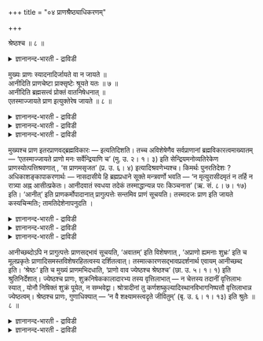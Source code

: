 +++
title = "०४ प्राणश्रैष्ठ्याधिकरणम्"

+++

श्रेष्ठश्च ॥ ८ ॥  
<details><summary>ज्ञानानन्द-भारती - द्राविडी</summary>

च्रेष्टच्च ॥ ८ ॥
</details>

मुख्यः प्राणः स्यादनादिर्जायते वा न जायते ॥  
आनीदिति प्राणचेष्टा प्राक्सृष्टेः श्रूयते यतः ॥ ७ ॥  
आनीदिति ब्रह्मसत्त्वं प्रोक्तं वातनिषेधनात् ॥  
एतस्माज्जायते प्राण इत्युक्तेरेष जायते ॥ ८ ॥  
<details><summary>ज्ञानानन्द-भारती - द्राविडी</summary>

--वैयासिक-न्यायमाला
</details>

<details><summary>ज्ञानानन्द-भारती - द्राविडी</summary>

मुगत्तिलिरुक्कुम् पिराणऩ् आदियऱ्ऱदा? अल्लदु ण्डागिऱदा? स्रुष्टिक्कु मुऩ्ऩालेये "आनीत्'' (मूच्चु विट्टदु) ऎऩ्ऱु पिराणऩुडैय सॆयल् सॊल्लप्पडुवदाल्, (पिराणऩ्) उण्डावदिल्लै।
</details>

<details><summary>ज्ञानानन्द-भारती - द्राविडी</summary>

"आनीत्" ऎऩ्ऱु पिरह्मत्तिऩ् इरुप्पु ताऩ् सॊल्लप् पट्टदु, वायु मऱुक्कप्पट्टिरुप्पदाल्, "इदिलिरुन्दु पिराणऩ् उण्डागिऱदु" ऎऩ्ऱु सॊल्लप्पट्टिरुप्पदाल्, तु (पिराणऩ्) उण्डागिऱदु।
</details>

मुख्यश्च प्राण इतरप्राणवद्ब्रह्मविकारः — इत्यतिदिशति। तच्च अविशेषेणैव सर्वप्राणानां ब्रह्मविकारत्वमाख्यातम् — ‘एतस्माज्जायते प्राणो मनः सर्वेन्द्रियाणि च’ (मु. उ. २। १। ३) इति सेन्द्रियमनोव्यतिरेकेण प्राणस्योत्पत्तिश्रवणात् , ‘स प्राणमसृजत’ (प्र. उ. ६। ४) इत्यादिश्रवणेभ्यश्च। किमर्थः पुनरतिदेशः ? अधिकाशङ्कापाकरणार्थः — नासदासीये हि ब्रह्मप्रधाने सूक्ते मन्त्रवर्णो भवति — ‘न मृत्युरासीदमृतं न तर्हि न रात्र्या अह्न आसीत्प्रकेतः। आनीदवातं स्वधया तदेकं तस्माद्धान्यन्न परः किञ्चनास’ (ऋ. सं. ८। ७। १७) इति। ‘आनीत्’ इति प्राणकर्मोपादानात् प्रागुत्पत्तेः सन्तमिव प्राणं सूचयति। तस्मादजः प्राण इति जायते कस्यचिन्मतिः; तामतिदेशेनापनुदति ।

<details><summary>ज्ञानानन्द-भारती - द्राविडी</summary>

(इदुवरै मूऩ्ऱु अदिगरणङ्गळाल् इन्दिरियङ् गळैप्पऱ्ऱि विसारित्तुविट्टु इन्द अदिगरणत्तिल् मुक्य पिराणऩैप्पऱ्ऱि विसारिक्किऱार्। इन्दिरियङ्गळ्, मऩस्, पिराणऩ् ऎल्लावऱ्ऱिऱ्कुम् पिराणऩ् ऎऩ्ऱ पॆयरिरुन्द पोदिलुम् मुगत्तिलुळ्ळ वायु रूबमाऩ पिराणऩुक्कु मुक्य पिराणऩ् ऎऩ्ऱु पॆयर्। इन्द पिराणऩ्गळुक्कुळ् मुक्य पिराणऩ् कर्बत्तिल् मुदलिल् पिरवेसिप्पदाल् ज्येष्टऩ्। पिराणवायु इल्लामल् कण् मुदलाऩ वैगळ् सरीरत्तिल् इरुक्क मुडियादादलाल् इवऩे सिरेष्टऩ्। इन्द मुक्य पिराणऩ् अनादिया, उत्पत्ति यडैगिऱाऩा ऎऩ्ऱु सन्देहम्। मुक्य पिराणऩ् अनादि उत्पत्ति किडैयादु। एऩॆऩिल् सुरुदियिल् 'aाप्' ऎऩ्ऱ पदत्ताल् ऎल्लामऴिन्द महाबिरळयत्तिल् कूड मूच्चुविट्टुक्कॊण्डिरुन्ददु ऎऩ्ऱु कूऱप्पडुगिऱदु। मूच्चु विडुवदु ऎऩ्बदु मुक्य पिराणऩुडैय वेलै। इदऩाल् अप्पॊऴुदु मुक्य पिराणऩ् इरुन्ददागत् तॆरिगिऱदु। आगैयाल् पिराणऩुक्कु उत्पत्ति इल्लै ऎऩ्ऱु पूर्वबक्षम्।
</details>

<details><summary>ज्ञानानन्द-भारती - द्राविडी</summary>

अदे सुरुदि अaāi ऎऩ्ऱ पदत्ताल् अच्चमयम् वायु इल्लै ऎऩ्बदै कुऱिप्पिडुगिऱदु। इदिलिरुन्दु वायुरू पमाऩ पिराणऩ् इल्लैयॆऩ्ऱु तॆरिवदाल् पिऩ्ऩाल् ताऩ् इदु उण्डायिरुक्क वेण्डुम्। आगैयाल् पिराणऩ् अनादियल्ल। मऱ्ऱॊरु सुरुदि इन्दिरियम्, मऩस्, पिराणऩ् मुदलियऩ पिरह्मत्तिलिरुन्दु उण्डा किऱदु ऎऩ्ऱु स्पष्टमागच् चॊल्गिऱदु। इदैयऩुसरित्तु अाळ् ऎऩ्ऱ पदत्तिऱ्कु पिरह्मम् इरुन्ददु ऎऩ्ऱुदाऩ् अर्त्तम् सॊल्ल वेण्डुम् ऎऩ्बदु सित्तान्दम्)।
</details>

<details><summary>ज्ञानानन्द-भारती - द्राविडी</summary>

मुक्किय पिराणऩुम्, मऱ्ऱ पिराणऩ्गळैप्पोल पिरह्मत्तिऩ् कार्यम् ऎऩ्ऱु अदिदेसम् सॆय्गिऱार्। अन्द पिरह्मत्तिऩ् विगारमायिरुक्कुम् तऩ्मै ऎल्ला पिराणऩ्गळुक्कुमे वित्तियासमिल्लामल् पॊदुवागवे सॊल्लप्पट्टिरुक्किऱदु। “इदिलिरुन्दु उण्डागिऱदु पिराणऩ्। मऩस् ऎल्ला इन्दिरियङ्गळुम्” (मुण्डग। II;१-३) ऎऩ्ऱु इन्दिरियङ्गळोडु कूडिऩ मऩसुक्कु वेऱाग पिराणऩुक्कु उत्पत्ति सॊल्लप्पट्टिरुप् पदालुम्, “अवर् पिराणऩै स्रुष्टित्तार्" (पिरच्ऩ। VI;४) ऎऩ्बदु मुदलाऩ सुरुदिगळिलिरुन्दुम्, अप्पडि इरुक्क अदिदेसम् ऎदऱ्काग? अदिगमायुळ्ळ सन्देहत् तैप् पोक्कडिप्पदऱ्काग। पिरह्म पिरदाऩ मायुळ्ळ नासदासीय सूक्तत्तिल् “अप्पॊऴुदु (पिरळय कालत्तिल्, स्रुष्टिक्कु मुऩ्ऩाल्) मिरुत्यु किडैयादु। अमिरुदम् किडैयादु। रात्तिरियिऩ् त्वजम् (सन्दिरऩो) पगलिऩ् त्वजम् (सूर्यऩो इरुक्कविल्लै, अदु ऒऩ्ऱु मट्टुम् काऱ्ऱिल्लामल् स्वदैयुडऩ् (मायैयुडऩ्) इरुन्ददु। अदैत् तविर वेऱु ऎदुवुम् इल्लै” (रुक्स्म्हिदै।VIII;७-१७) ऎऩ्ऱ मन्दिर वर्णम् इरुक्किऱदु। आनीत् ऎऩ्ऱु पिराणऩुडैय सॆय्गै सॊल्लप्पट्टु इरुप्पदाल्, उत्पत्तिक्कु मुऩ्ऩाल् पिराणऩ् इरुप्पदागवे सूसिक्किऱदु। आगैयाल् पिराणऩ् पिऱप्पऱ्ऱदु ऎऩ्ऱु यारुक्केऩुम् ऎण्णम् एऱ्पडलाम्। अदै अदिदेसत्तिऩाल् पोक्कडिक्किऱार्।
</details>

आनीच्छब्दोऽपि न प्रागुत्पत्तेः प्राणसद्भावं सूचयति, ‘अवातम्’ इति विशेषणात् , ‘अप्राणो ह्यमनाः शुभ्रः’ इति च मूलप्रकृतेः प्राणादिसमस्तविशेषरहितत्वस्य दर्शितत्वात्। तस्मात्कारणसद्भावप्रदर्शनार्थ एवायम् आनीच्छब्द इति। ‘श्रेष्ठः’ इति च मुख्यं प्राणमभिदधाति, ‘प्राणो वाव ज्येष्ठश्च श्रेष्ठश्च’ (छा. उ. ५। १। १) इति श्रुतिनिर्देशात्। ज्येष्ठश्च प्राणः, शुक्रनिषेककालादारभ्य तस्य वृत्तिलाभात् — न चेत्तस्य तदानीं वृत्तिलाभः स्यात् , योनौ निषिक्तं शुक्रं पूयेत, न सम्भवेद्वा। श्रोत्रादीनां तु कर्णशष्कुल्यादिस्थानविभागनिष्पत्तौ वृत्तिलाभान्न ज्येष्ठत्वम्। श्रेष्ठश्च प्राणः, गुणाधिक्यात् — ‘न वै शक्ष्यामस्त्वदृते जीवितुम्’ (बृ. उ. ६। १। १३) इति श्रुतेः ॥ ८ ॥

<details><summary>ज्ञानानन्द-भारती - द्राविडी</summary>

आनीत् ऎऩ्ऱ सप्तमुम् उत्पत्तिक्कु मुऩ्ऩाल् पिराणऩिऩ् इरुप्पै सूसिक्कविल्लै, काऱ्ऱऱ्ऱदाय् ऎऩ्ऱु कुऱिप्पिट्टु इरुक्किऱबडियाल्, “पिराणऩ् अऱ्ऱदु, मऩस् अऱ्ऱदु, सुत्तमाऩदु” ऎऩ्ऱु मूलगारणत्तिऱ्कु पिराणऩ् मुदलाऩ ऎल्ला विसेषङ्गळिऩ् इल्लामै काट्टप्पट्टिरुप्पदालुम्, आगैयाल् कारणत्तिऩ् इरुप् पैक् काट्टुवदऱ्कागत्ताऩ् आनीत् ऎऩ्ऱ सप्तम् ऎऩ्ऱु।
</details>

<details><summary>ज्ञानानन्द-भारती - द्राविडी</summary>

सिरेष्टऩ् ऎऩ्ऱु मुक्किय पिराणऩै सॊल्लु किऱार्। "पिराणऩ्दाऩ् ज्येष्टऩुम् सिरेष्टऩुम्” (सान्।V;१-१) ऎऩ्ऱु सुरुदि कुऱिप्पिडुवदाल्, पिराणऩ् ज्येष्टऩुम् (मुन्दिऩवऩुम्) कूड सुक्र निषेग कालम् मुदल् कॊण्डु अदऱ्कु विरुत्तियेऱ्पट्टिरुप्पदाल्, अप्पॊऴुदु अदऱ्कु विरुत्तियेऱ्पडामलिरुन्ददे याऩाल्, योऩियिल् विडप्पट्ट सुक्रम् अऴुगि विडुम्, अल्लदु कर्प्पम् उण्डागादु। कादु मुदलियवैगळुक्कु कर्णसष्कुली मुदलाऩ स्ताऩङ्गळ् तऩित्तऩियाग एऱ्पट्ट पिऱगे विरुत्ति एऱ्पडुवदाल् अवैगळुक्कु ज्येष्टत्तऩ्मै किडैयादु। पिराणऩ् सिरेष्टऩुम् कूड, कुणम् अदिगमायिरुप्पदाल्, “नी इल्लामल् नाङ्गळ् जीविक्कवे मुडियविल्लै” (पिरुहत्।VI;१-१३) ऎऩ्ऱ सुरुदियिऩाल्।
</details>

